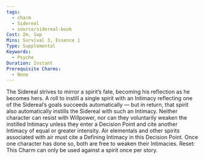 ```yaml
---
tags:
  - charm
  - Sidereal
  - source/sidereal-book
Cost: 2m, 1wp
Mins: Survival 3, Essence 1
Type: Supplemental
Keywords:
  - Psyche
Duration: Instant
Prerequisite Charms:
  - None
---
```

The Sidereal strives to mirror a spirit’s fate, becoming his reflection as he becomes hers. A roll to instill a single spirit with an Intimacy reflecting one of the Sidereal’s goals succeeds automatically — but in return, that spirit also automatically instills the Sidereal with such an Intimacy. Neither character can resist with Willpower, nor can they voluntarily weaken the instilled Intimacy unless they enter a Decision Point and cite another Intimacy of equal or greater intensity. Air elementals and other spirits associated with air must cite a Defining Intimacy in this Decision Point. Once one character has done so, both are free to weaken their Intimacies. Reset: This Charm can only be used against a spirit once per story.